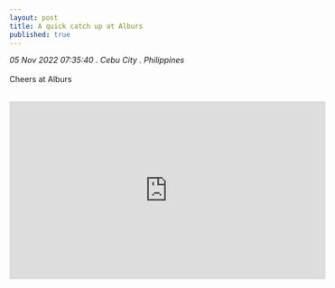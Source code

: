 ```yaml
---
layout: post
title: A quick catch up at Alburs
published: true
---
```

_05 Nov 2022 07:35:40 . Cebu City . Philippines_
<br>
<br>
Cheers at Alburs
<br>
<br>
<iframe width="560" height="315"
src="https://www.youtube.com/embed/KZVKSbsB_hk"
frameborder="0"
allow="accelerometer; autoplay; encrypted-media; gyroscope; picture-in-picture"
allowfullscreen></iframe>
